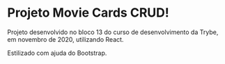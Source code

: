 # Projeto Movie Cards CRUD!

Projeto desenvolvido no bloco 13 do curso de desenvolvimento da Trybe, em novembro de 2020, utilizando React.

Estilizado com ajuda do Bootstrap.

